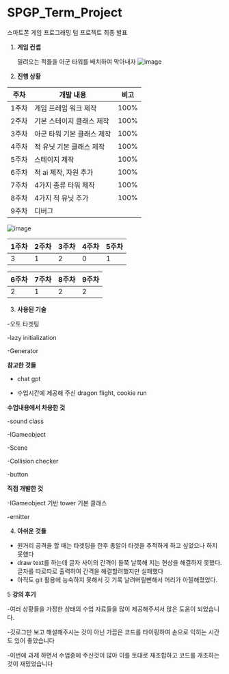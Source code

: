 # SPGP_Term_Project 
스마트폰 게임 프로그래밍 텀 프로젝트 최종 발표

1. **게임 컨셉**
   
   밀려오는 적들을 아군 타워를 배치하여 막아내자
![image](https://github.com/rudex339/Sdgp-termproject/assets/58317478/518febf2-e98e-45a7-94cf-6b4bb26099c4)

   
   
2. **진행 상황**
   
|주차|개발 내용|비고|
|---|---|---|
|1주차|게임 프레임 워크 제작|100%|
|2주차|기본 스테이지 클래스 제작|100%|
|3주차|아군 타워 기본 클래스 제작|100%|
|4주차|적 유닛 기본 클래스 제작|100%|
|5주차|스테이지 제작|100%|
|6주차|적 ai 제작, 자원 추가|100%|
|7주차|4가지 종류 타워 제작|100%|
|8주차|4가지 적 유닛 추가|100%|
|9주차|디버그||


![image](https://github.com/rudex339/Sdgp-termproject/assets/58317478/3feb9903-9c35-4a28-8f44-07c7e17f0d9d)




|1주차|2주차|3주차|4주차|5주차|
|---|---|---|---|---|
|3|1|2|0|1|

|6주차|7주차|8주차|9주차|
|---|---|---|---|
|2|1|2|2|

3. **사용된 기술**

-오토 타겟팅

-lazy initialization

-Generator  
   
**참고한 것들**

- chat gpt
  
- 수업시간에 제공해 주신 dragon flight, cookie run
  
**수업내용에서 차용한 것**
  
  -sound class
  
  -IGameobject
  
  -Scene
  
  -Collision checker
  
  -button
  
**직접 개발한 것**
 
 -IGameobject 기반 tower 기본 클래스
 
 -emitter
 
 
4. **아쉬운 것들**
   
- 원거리 공격을 할 때는 타겟팅을 한후 총알이 타겟을 추적하게 하고 싶었으나 하지못했다
- draw text를 하는데 글자 사이의 간격이 들쭉 날쭉해 지는 현상을 해결하지 못했다. 글자를 따로따로 출력하여 간격을 해결할려했지만 실패했다
- 아직도 git 활용에 능숙하지 못해서 깃 기록 날려버릴뻔해서 머리가 아찔해졌었다.

5 **강의 후기**

-여러 상황들을 가정한 상태의 수업 자료들을 많이 제공해주셔서 많은 도움이 되었습니다.

-깃로그만 보고 해설해주시는 것이 아닌 가끔은 코드를 타이핑하여 손으로 익히는 시간도 있어 좋았습니다

-이번에 과제 하면서 수업중에 주신것이 많아 이를 토대로 재조합하고 코드를 개조하는것이 재밌었습니다



   
